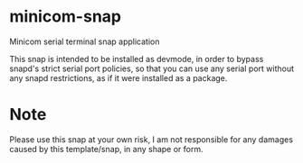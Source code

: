 # minicom-snap
Minicom serial terminal snap application

This snap is intended to be installed as devmode, in order to bypass snapd's strict serial port policies,
so that you can use any serial port without any snapd restrictions, as if it were installed as a package.

# Note
Please use this snap at your own risk, I am not responsible for any damages caused by this template/snap, in any shape or form.
